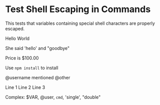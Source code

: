 # Test Shell Escaping in Commands

This tests that variables containing special shell characters are properly escaped.

Hello World

She said 'hello' and "goodbye"

Price is $100.00

Use `npm install` to install

@username mentioned @other

Line 1
Line 2
Line 3

Complex: $VAR, @user, `cmd`, 'single', "double"